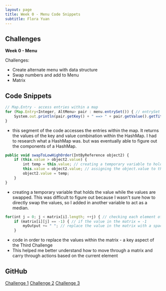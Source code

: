 ```yaml
---
layout: page
title: Week 0 - Menu Code Snippets
subtitle: Flora Yuan
---
```

## Challenges
**Week 0 - Menu**

Challenges:
* Create alternate menu with data structure
* Swap numbers and add to Menu
* Matrix

## Code Snippets
```javascript
// Map.Entry - access entries within a map
for (Map.Entry<Integer, AltMenu> pair : menu.entrySet()) { // entrySet returns a set that has the same elements as the map, entrySet is an array, take elements out
    System.out.println(pair.getKey() + " ==> " + pair.getValue().getTitle()); // printing out key and value combination
}
```

* this segment of the code accesses the entries within the map.  It returns the values of the key and value combination within the HashMap.  I had to research what a HashMap was. but was eventually able to figure out the components of a HashMap.

```javascript
public void swapToLowHighOrder(IntByReference object2) {
    if (this.value > object2.value) {
        int temp = this.value; // creating a temporary variable to hold this.value
        this.value = object2.value; // assigning the object.value to this.value
        object2.value = temp;
    }
}
```

* creating a temporary variable that holds the value while the values are swapped.  This was difficult to figure out because I wasn't sure how to directly swap the values, so I added in another variable to act as a median.

```javascript
for(int j = 0; j < matrix[i].length; ++j) { // checking each element of the row | when j = matrix length, moves to next row
    if (matrix[i][j] == -1) { // if the value in the matrix = -1
        myOutput += " "; // replace the value in the matrix with a space
    }
```

* code in order to replace the values within the matrix - a key aspect of the Third Challenge
* This helped me better understand how to move through a matrix and carry through actions based on the current element

## GitHub
[Challenge 1](https://github.com/florayuan18/just-to-suffer/commit/7b4252f3931f9f6c9ae67d82e073c9df98909295#diff-a381d0919fb872c439419597c681ac66f7118bbd4f996f621ac854da5cbf8e6cR4-R48)
[Challenge 2](https://github.com/florayuan18/just-to-suffer/commit/fa51cfa45fe7f2baf52cd41939b30adbe716edbf#diff-79d3f3c548e6fc4fe97753724d0e58c838519abac6f2028d025647dd8620badeR1-R39)
[Challenge 3](https://github.com/florayuan18/just-to-suffer/commit/fa51cfa45fe7f2baf52cd41939b30adbe716edbf#diff-679a6612cc9f2cd06dc1e3fc480923bebea7f4d13390308de88ad01fb8b744beR1-R74)